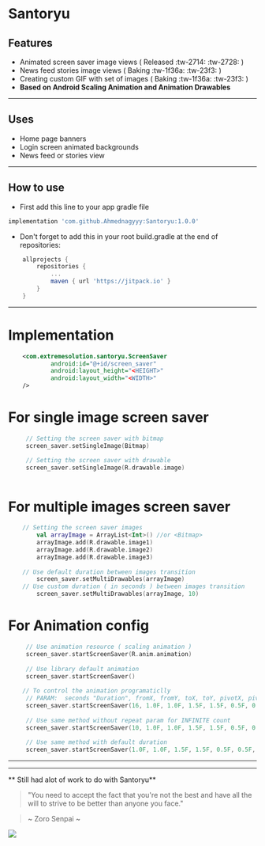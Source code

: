 Santoryu
=======

Features
--------

- Animated screen saver image views ( Released :tw-2714: :tw-2728: )
- News feed stories image views  ( Baking :tw-1f36a:  :tw-23f3: )
- Creating custom GIF with set of images ( Baking :tw-1f36a:  :tw-23f3: )
- **Based on Android Scaling Animation and Animation Drawables**

---

Uses
----
- Home page banners
- Login screen animated backgrounds
- News feed or stories view

---

How to use
----------

- First add this line to your app gradle file

```groovy
implementation 'com.github.Ahmednagyyy:Santoryu:1.0.0'
```
- Don't forget to add this in your root build.gradle at the end of repositories:

```groovy
	allprojects {
		repositories {
			...
			maven { url 'https://jitpack.io' }
		}
	}
```
---

Implementation
====
```xml
    <com.extremesolution.santoryu.ScreenSaver
            android:id="@+id/screen_saver"
            android:layout_height="<HEIGHT>"
            android:layout_width="<WIDTH>"
    />
```
For single image screen saver
=
```kotlin
     // Setting the screen saver with bitmap
     screen_saver.setSingleImage(Bitmap)

     // Setting the screen saver with drawable
     screen_saver.setSingleImage(R.drawable.image)
	 
```

For multiple images screen saver
=
```kotlin
	// Setting the screen saver images
        val arrayImage = ArrayList<Int>() //or <Bitmap>
        arrayImage.add(R.drawable.image1)
        arrayImage.add(R.drawable.image2)
        arrayImage.add(R.drawable.image3)
		
	// Use default duration between images transition
        screen_saver.setMultiDrawables(arrayImage)
	// Use custom duration ( in seconds ) between images transition
        screen_saver.setMultiDrawables(arrayImage, 10)
```

For Animation config
=
```kotlin
	 // Use animation resource ( scaling animation )
	 screen_saver.startScreenSaver(R.anim.animation)
	 
	 // Use library default animation
	 screen_saver.startScreenSaver()
	 
	// To control the animation programaticlly
	 // PARAM:  seconds "Duration", fromX, fromY, toX, toY, pivotX, pivotY, repeat, and reversed
     screen_saver.startScreenSaver(16, 1.0F, 1.0F, 1.5F, 1.5F, 0.5F, 0.5F, 10, true)
	 
	 // Use same method without repeat param for INFINITE count
	 screen_saver.startScreenSaver(10, 1.0F, 1.0F, 1.5F, 1.5F, 0.5F, 0.5F, true)
	 
	 // Use same method with default duration
	 screen_saver.startScreenSaver(1.0F, 1.0F, 1.5F, 1.5F, 0.5F, 0.5F, true)
```
---

---
** Still had alot of work to do with Santoryu**

> "You need to accept the fact that you're not the best and have all the will to strive to be better than anyone you face."

> ~ Zoro Senpai ~

![](https://imgix.ranker.com/user_node_img/50081/1001615815/original/even-one-step-back-photo-u2?w=250&q=50&fm=pjpg&fit=crop&crop=faces)


